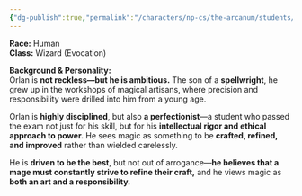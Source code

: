 ```yaml
---
{"dg-publish":true,"permalink":"/characters/np-cs/the-arcanum/students/novices/orlan-sahvos-novice/","created":"2025-05-12T18:45:58.058-07:00","updated":"2025-03-09T16:42:27.000-07:00"}
---
```



**Race:** Human  
**Class:** Wizard (Evocation) 

**Background & Personality:**  
Orlan is **not reckless—but he is ambitious.** The son of a **spellwright**, he grew up in the workshops of magical artisans, where precision and responsibility were drilled into him from a young age.

Orlan is **highly disciplined**, but also **a perfectionist**—a student who passed the exam not just for his skill, but for his **intellectual rigor and ethical approach to power.** He sees magic as something to be **crafted, refined, and improved** rather than wielded carelessly.

He is **driven to be the best**, but not out of arrogance—**he believes that a mage must constantly strive to refine their craft,** and he views magic as **both an art and a responsibility.**
